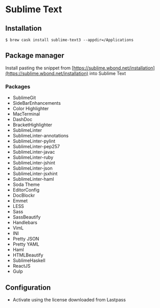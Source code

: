 # Sublime Text

## Installation

```ShellSession
$ brew cask install sublime-text3 --appdir=/Applications
```

## Package manager

Install pasting the snippet from [https://sublime.wbond.net/installation](https://sublime.wbond.net/installation) into Sublime Text

### Packages

* SublimeGit
* SideBarEnhancements
* Color Highlighter
* MacTerminal
* DashDoc
* BracketHighlighter
* SublimeLinter
* SublimeLinter-annotations
* SublimeLinter-pylint
* SublimeLinter-pep257
* SublimeLinter-javac
* SublimeLinter-ruby
* SublimeLinter-jshint
* SublimeLinter-json
* SublimeLinter-jsxhint
* SublimeLinter-haml
* Soda Theme
* EditorConfig
* DocBlockr
* Emmet
* LESS
* Sass
* SassBeautify
* Handlebars
* VimL
* INI
* Pretty JSON
* Pretty YAML
* Haml
* HTMLBeautify
* SublimeHaskell
* ReactJS
* Gulp

## Configuration

* Activate using the license downloaded from Lastpass

